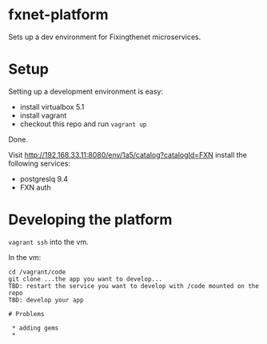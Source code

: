 # fxnet-platform

Sets up a dev environment for Fixingthenet microservices.

# Setup
Setting up a development environment is easy:
 * install virtualbox 5.1
 * install vagrant
 * checkout this repo and run ```vagrant up```

Done. 

Visit http://192.168.33.11:8080/env/1a5/catalog?catalogId=FXN install the
following services:
 * postgreslq 9.4
 * FXN auth

# Developing the platform

```vagrant ssh``` into the vm.

In the vm:

```
cd /vagrant/code
git clone ...the app you want to develop...
TBD: restart the service you want to develop with /code mounted on the repo
TBD: develop your app

# Problems

 * adding gems
 * 



```